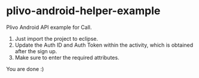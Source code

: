 plivo-android-helper-example
============================

Plivo Android API example for Call.

1. Just import the project to eclipse.
2. Update the Auth ID and Auth Token within the activity, which is obtained after the sign up.
3. Make sure to enter the required attributes.

You are done :)
